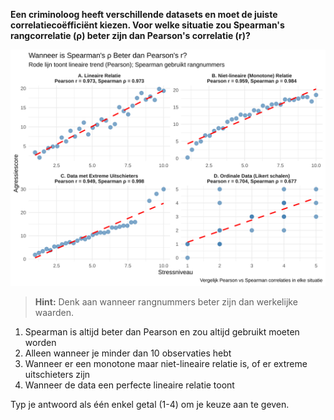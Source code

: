 **Een criminoloog heeft verschillende datasets en moet de juiste correlatiecoëfficiënt kiezen. Voor welke situatie zou Spearman's rangcorrelatie (ρ) beter zijn dan Pearson's correlatie (r)?**

![Wanneer Spearman](media/correlation_plot_18.svg)

> **Hint:** Denk aan wanneer rangnummers beter zijn dan werkelijke waarden.

1) Spearman is altijd beter dan Pearson en zou altijd gebruikt moeten worden
2) Alleen wanneer je minder dan 10 observaties hebt
3) Wanneer er een monotone maar niet-lineaire relatie is, of er extreme uitschieters zijn
4) Wanneer de data een perfecte lineaire relatie toont

Typ je antwoord als één enkel getal (1-4) om je keuze aan te geven.